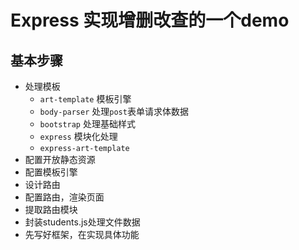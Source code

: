 #  Express 实现增删改查的一个demo

## 基本步骤

- 处理模板
	+ `art-template` 模板引擎
	+ `body-parser` 处理`post`表单请求体数据
	+ `bootstrap` 处理基础样式
	+ `express` 模块化处理
	+ `express-art-template`
- 配置开放静态资源
- 配置模板引擎
- 设计路由
- 配置路由，渲染页面
- 提取路由模块
- 封装students.js处理文件数据
- 先写好框架，在实现具体功能
